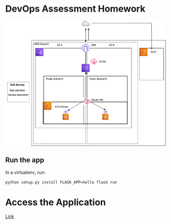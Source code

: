 # DevOps Assessment Homework  

![](ECS.png)

## Run the app

In a virtualenv, run:

    python setup.py install FLASK_APP=hello flask run


# Access the Application
[Link](http://hello-lb-59498855.eu-west-2.elb.amazonaws.com/)